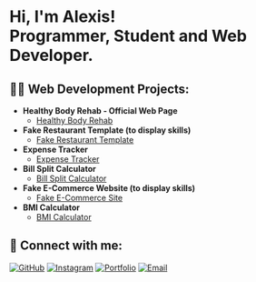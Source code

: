 <h1>Hi, I'm Alexis! <br/>Programmer, Student and Web Developer.</h1>

<h2>👨‍💻 Web Development Projects:</h2>

- <b>Healthy Body Rehab - Official Web Page</b>
  - [Healthy Body Rehab](https://github.com/alexis0822/HBR-page)
- <b>Fake Restaurant Template (to display skills)</b>
  - [Fake Restaurant Template](https://github.com/alexis0822/rest-template)
- <b>Expense Tracker</b>
  - [Expense Tracker](https://github.com/alexis0822/expense-tracker)
- <b>Bill Split Calculator</b>
  - [Bill Split Calculator](https://github.com/alexis0822/bill-split-calculator)
- <b>Fake E-Commerce Website (to display skills)</b>
  - [Fake E-Commerce Site](https://github.com/alexis0822/fake-ecommerce)
- <b>BMI Calculator</b>
  - [BMI Calculator](https://github.com/alexis0822/bmi-calculator)

<h2> 🤳 Connect with me:</h2>

[![GitHub](https://img.shields.io/badge/GitHub-100000?style=for-the-badge&logo=github&logoColor=white)](https://github.com/alexis0822)
[![Instagram](https://img.shields.io/badge/Instagram-E4405F?style=for-the-badge&logo=instagram&logoColor=white)](https://instagram.com/ajnl23)
[![Portfolio](https://img.shields.io/badge/Portfolio-FF5722?style=for-the-badge&logo=google-chrome&logoColor=white)](https://ajnl.com)
[![Email](https://img.shields.io/badge/Email-D14836?style=for-the-badge&logo=gmail&logoColor=white)](mailto:alexisjnegron@gmail.com)

<!--
**alexis0822/alexis0822** is a ✨ _special_ ✨ repository because its `README.md` (this file) appears on your GitHub profile.

Here are some ideas to get you started:

- 🔭 I’m currently working on ...
- 🌱 I’m currently learning ...
- 👯 I’m looking to collaborate on ...
- 🤔 I’m looking for help with ...
- 💬 Ask me about ...
- 📫 How to reach me: ...
- 😄 Pronouns: ...
- ⚡ Fun fact: ...
-->
